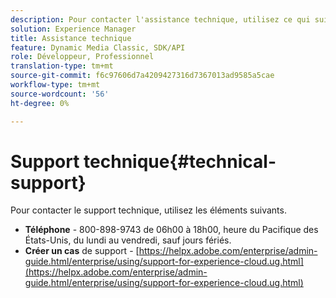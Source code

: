 ```yaml
---
description: Pour contacter l'assistance technique, utilisez ce qui suit.
solution: Experience Manager
title: Assistance technique
feature: Dynamic Media Classic, SDK/API
role: Développeur, Professionnel
translation-type: tm+mt
source-git-commit: f6c97606d7a4209427316d7367013ad9585a5cae
workflow-type: tm+mt
source-wordcount: '56'
ht-degree: 0%

---
```



# Support technique{#technical-support}

Pour contacter le support technique, utilisez les éléments suivants.

* **Téléphone**  - 800-898-9743 de 06h00 à 18h00, heure du Pacifique des États-Unis, du lundi au vendredi, sauf jours fériés.
* **Créer un cas**  de support -  [https://helpx.adobe.com/enterprise/admin-guide.html/enterprise/using/support-for-experience-cloud.ug.html](https://helpx.adobe.com/enterprise/admin-guide.html/enterprise/using/support-for-experience-cloud.ug.html)

